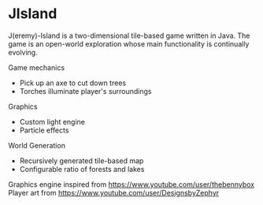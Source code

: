 JIsland
=======

J(eremy)-Island is a two-dimensional tile-based game written in Java.
The game is an open-world exploration whose main functionality is continually
evolving.

Game mechanics
* Pick up an axe to cut down trees
* Torches illuminate player's surroundings

Graphics
* Custom light engine
* Particle effects

World Generation
* Recursively generated tile-based map
* Configurable ratio of forests and lakes

Graphics engine inspired from https://www.youtube.com/user/thebennybox
Player art from https://www.youtube.com/user/DesignsbyZephyr